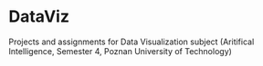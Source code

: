 # DataViz
Projects and assignments for Data Visualization subject (Aritifical Intelligence, Semester 4, Poznan University of Technology)
